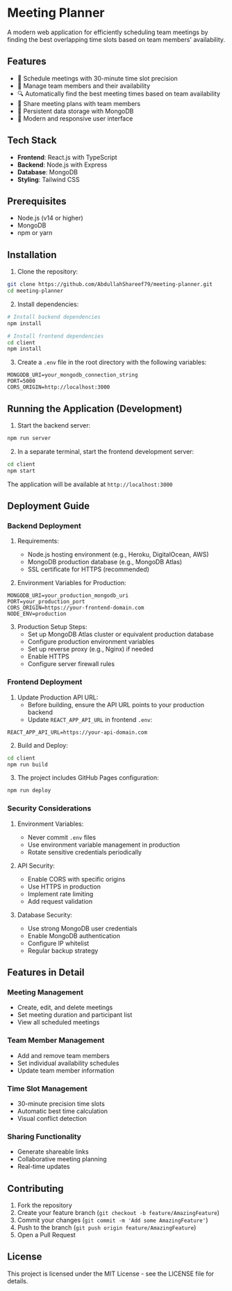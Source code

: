 # Meeting Planner

A modern web application for efficiently scheduling team meetings by finding the best overlapping time slots based on team members' availability.

## Features

- 📅 Schedule meetings with 30-minute time slot precision
- 👥 Manage team members and their availability
- 🔍 Automatically find the best meeting times based on team availability
- 🔗 Share meeting plans with team members
- 💾 Persistent data storage with MongoDB
- 🎨 Modern and responsive user interface

## Tech Stack

- **Frontend**: React.js with TypeScript
- **Backend**: Node.js with Express
- **Database**: MongoDB
- **Styling**: Tailwind CSS

## Prerequisites

- Node.js (v14 or higher)
- MongoDB
- npm or yarn

## Installation

1. Clone the repository:
```bash
git clone https://github.com/AbdullahShareef79/meeting-planner.git
cd meeting-planner
```

2. Install dependencies:
```bash
# Install backend dependencies
npm install

# Install frontend dependencies
cd client
npm install
```

3. Create a `.env` file in the root directory with the following variables:
```
MONGODB_URI=your_mongodb_connection_string
PORT=5000
CORS_ORIGIN=http://localhost:3000
```

## Running the Application (Development)

1. Start the backend server:
```bash
npm run server
```

2. In a separate terminal, start the frontend development server:
```bash
cd client
npm start
```

The application will be available at `http://localhost:3000`

## Deployment Guide

### Backend Deployment

1. Requirements:
   - Node.js hosting environment (e.g., Heroku, DigitalOcean, AWS)
   - MongoDB production database (e.g., MongoDB Atlas)
   - SSL certificate for HTTPS (recommended)

2. Environment Variables for Production:
```
MONGODB_URI=your_production_mongodb_uri
PORT=your_production_port
CORS_ORIGIN=https://your-frontend-domain.com
NODE_ENV=production
```

3. Production Setup Steps:
   - Set up MongoDB Atlas cluster or equivalent production database
   - Configure production environment variables
   - Set up reverse proxy (e.g., Nginx) if needed
   - Enable HTTPS
   - Configure server firewall rules

### Frontend Deployment

1. Update Production API URL:
   - Before building, ensure the API URL points to your production backend
   - Update `REACT_APP_API_URL` in frontend `.env`:
```
REACT_APP_API_URL=https://your-api-domain.com
```

2. Build and Deploy:
```bash
cd client
npm run build
```

3. The project includes GitHub Pages configuration:
```bash
npm run deploy
```

### Security Considerations

1. Environment Variables:
   - Never commit `.env` files
   - Use environment variable management in production
   - Rotate sensitive credentials periodically

2. API Security:
   - Enable CORS with specific origins
   - Use HTTPS in production
   - Implement rate limiting
   - Add request validation

3. Database Security:
   - Use strong MongoDB user credentials
   - Enable MongoDB authentication
   - Configure IP whitelist
   - Regular backup strategy

## Features in Detail

### Meeting Management
- Create, edit, and delete meetings
- Set meeting duration and participant list
- View all scheduled meetings

### Team Member Management
- Add and remove team members
- Set individual availability schedules
- Update team member information

### Time Slot Management
- 30-minute precision time slots
- Automatic best time calculation
- Visual conflict detection

### Sharing Functionality
- Generate shareable links
- Collaborative meeting planning
- Real-time updates

## Contributing

1. Fork the repository
2. Create your feature branch (`git checkout -b feature/AmazingFeature`)
3. Commit your changes (`git commit -m 'Add some AmazingFeature'`)
4. Push to the branch (`git push origin feature/AmazingFeature`)
5. Open a Pull Request

## License

This project is licensed under the MIT License - see the LICENSE file for details.
